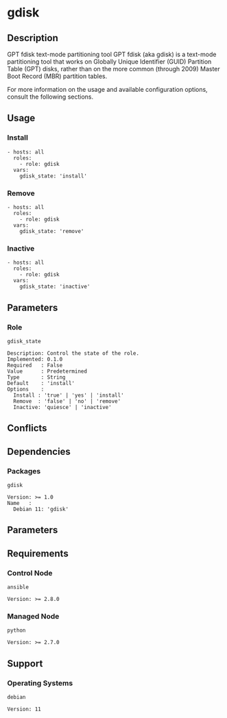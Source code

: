 # gdisk

## Description

GPT fdisk text-mode partitioning tool GPT fdisk (aka gdisk) is a text-mode
partitioning tool that works on Globally Unique Identifier (GUID) Partition
Table (GPT) disks, rather than on the more common (through 2009) Master Boot
Record (MBR) partition tables.

For more information on the usage and available configuration options,
consult the following sections.

## Usage

### Install

```
- hosts: all
  roles:
    - role: gdisk
  vars:
    gdisk_state: 'install'
```

### Remove

```
- hosts: all
  roles:
    - role: gdisk
  vars:
    gdisk_state: 'remove'
```

### Inactive

```
- hosts: all
  roles:
    - role: gdisk
  vars:
    gdisk_state: 'inactive'
```

## Parameters

### Role

`gdisk_state`

    Description: Control the state of the role.
    Implemented: 0.1.0
    Required   : False
    Value      : Predetermined
    Type       : String
    Default    : 'install'
    Options    :
      Install : 'true' | 'yes' | 'install'
      Remove  : 'false' | 'no' | 'remove'
      Inactive: 'quiesce' | 'inactive'

## Conflicts

## Dependencies

### Packages

`gdisk`

    Version: >= 1.0
    Name   :
      Debian 11: 'gdisk'

## Parameters

## Requirements

### Control Node

`ansible`

    Version: >= 2.8.0

### Managed Node

`python`

    Version: >= 2.7.0

## Support

### Operating Systems

`debian`

    Version: 11
